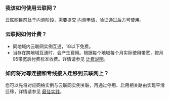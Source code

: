 ### 我该如何使用云联网？
云联网目前处于内测阶段，需要提交 [内测申请](https://cloud.tencent.com/apply/p/tp2478t9skn)，验证通过后方可使用。

### 云联网如何计费？
- 同地域内云联网实例互通，1G以下免费。
- 当存在跨地域互通时，会产生费用。根据每个地域每个月实际使用带宽，按月95带宽后付费标准收费。详情请参见 [计费说明](https://cloud.tencent.com/document/product/877/18676#.E8.AE.A1.E8.B4.B9.E8.AF.B4.E6.98.8E)。

### 如何将对等连接和专线接入迁移到云联网上？
您可以先将对应网络实例与云联网实例关联，再通过停用、启用相关路由实现平滑迁移，详情请参见 [最佳实践](https://cloud.tencent.com/document/product/877/18797)。

